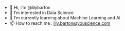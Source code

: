 - 👋 Hi, I’m @lilybarton
- 👀 I’m interested in Data Science
- 🌱 I’m currently learning about Machine Learning and AI
- 📫 How to reach me : lily.barton@youscience.com

<!---
lilybarton/lilybarton is a ✨ special ✨ repository because its `README.md` (this file) appears on your GitHub profile.
You can click the Preview link to take a look at your changes.
--->
